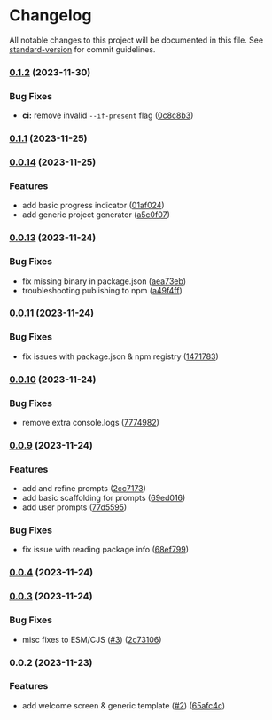 # Changelog

All notable changes to this project will be documented in this file. See [standard-version](https://github.com/conventional-changelog/standard-version) for commit guidelines.

### [0.1.2](https://github.com/rosnovsky/generate-project-cli/compare/v0.1.1...v0.1.2) (2023-11-30)

### Bug Fixes

- **ci:** remove invalid `--if-present` flag ([0c8c8b3](https://github.com/rosnovsky/generate-project-cli/commit/0c8c8b38828ba0f6790753fad961cb1188b1ef36))

### [0.1.1](https://github.com/rosnovsky/generate-project-cli/compare/v0.1.0...v0.1.1) (2023-11-25)

### [0.0.14](https://github.com/rosnovsky/generate-project-cli/compare/v0.0.13...v0.0.14) (2023-11-25)

### Features

- add basic progress indicator ([01af024](https://github.com/rosnovsky/generate-project-cli/commit/01af0249dd397c55606632ea68361192987a7886))
- add generic project generator ([a5c0f07](https://github.com/rosnovsky/generate-project-cli/commit/a5c0f0798e84342abd152b15080dfbc731b42cb9))

### [0.0.13](https://github.com/rosnovsky/generate-project-cli/compare/v0.0.11...v0.0.13) (2023-11-24)

### Bug Fixes

- fix missing binary in package.json ([aea73eb](https://github.com/rosnovsky/generate-project-cli/commit/aea73eb0d1bb20c12208797d44b12f7f2e9a13e1))
- troubleshooting publishing to npm ([a49f4ff](https://github.com/rosnovsky/generate-project-cli/commit/a49f4ff97b78b184dca2508b88a23d9f8a87d7fc))

### [0.0.11](https://github.com/rosnovsky/generate-project-cli/compare/v0.0.10...v0.0.11) (2023-11-24)

### Bug Fixes

- fix issues with package.json & npm registry ([1471783](https://github.com/rosnovsky/generate-project-cli/commit/1471783967ff156e70f857a2dd733dad22c064a7))

### [0.0.10](https://github.com/rosnovsky/generate-project-cli/compare/v0.0.9...v0.0.10) (2023-11-24)

### Bug Fixes

- remove extra console.logs ([7774982](https://github.com/rosnovsky/generate-project-cli/commit/7774982d256fd3885bee2d749ae50768b6082864))

### [0.0.9](https://github.com/rosnovsky/generate-project-cli/compare/v0.0.4...v0.0.9) (2023-11-24)

### Features

- add and refine prompts ([2cc7173](https://github.com/rosnovsky/generate-project-cli/commit/2cc7173c196074cd15cada2ed2ce5d6b58007de5))
- add basic scaffolding for prompts ([69ed016](https://github.com/rosnovsky/generate-project-cli/commit/69ed016b16983b661abdf58d705a870e0f4a8f3e))
- add user prompts ([77d5595](https://github.com/rosnovsky/generate-project-cli/commit/77d55954586bdc03f5052d94b01ffef74acd05d7))

### Bug Fixes

- fix issue with reading package info ([68ef799](https://github.com/rosnovsky/generate-project-cli/commit/68ef799359ff7d9fc7f1aaf9362fce3691af1a1c))

### [0.0.4](https://github.com/rosnovsky/generate-project-cli/compare/v0.0.3...v0.0.4) (2023-11-24)

### [0.0.3](https://github.com/rosnovsky/cli-create-project/compare/v0.0.2...v0.0.3) (2023-11-24)

### Bug Fixes

- misc fixes to ESM/CJS ([#3](https://github.com/rosnovsky/cli-create-project/issues/3)) ([2c73106](https://github.com/rosnovsky/cli-create-project/commit/2c731064f41dec43930c6f6dfd88571bd2f73a7a))

### 0.0.2 (2023-11-23)

### Features

- add welcome screen & generic template ([#2](https://github.com/rosnovsky/cli-create-project/issues/2)) ([65afc4c](https://github.com/rosnovsky/cli-create-project/commit/65afc4c26604e4ae4a5c1d022254f1cacf830145))

